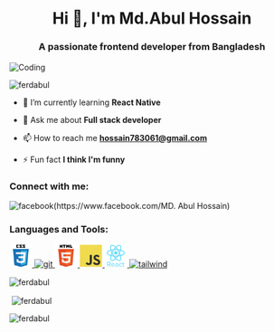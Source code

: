 <!--
![MasterHead](https://1.bp.blogspot.com/-7A4WynwLsMw/XbBpCXG8fHI/AAAAAAAAMt4/uOa1bpLskYgrwGbllhSu2SDj_Mig8SXJQCLcBGAsYHQ/s1600/2000_600px.gif)
-->
<h1 align="center">Hi 👋, I'm Md.Abul Hossain</h1>
<h3 align="center">A passionate frontend developer from Bangladesh</h3>
<img align="center" alt="Coding" width="400" src="https://camo.githubusercontent.com/2366b34bb903c09617990fb5fff4622f3e941349e846ddb7e73df872a9d21233/68747470733a2f2f63646e2e6472696262626c652e636f6d2f75736572732f3733303730332f73637265656e73686f74732f363538313234332f6176656e746f2e676966">
<p align="left"> <img src="https://komarev.com/ghpvc/?username=ferdabul&label=Profile%20views&color=0e75b6&style=flat" alt="ferdabul" /> </p>

<p align="left"> 
 <!--<a href="https://github.com/ryo-ma/github-profile-trophy">
 <img src="https://github-profile-trophy.vercel.app/?username=ferdabul" alt="ferdabul" /></a> -->
 </p>
<!-- x-->

- 🌱 I’m currently learning **React Native**

- 💬 Ask me about **Full stack developer**

- 📫 How to reach me **hossain783061@gmail.com**

- ⚡ Fun fact **I think I'm funny**

<h3 align="left">Connect with me:</h3>
<p align="left">
<img src='https://cdn.jsdelivr.net/npm/simple-icons@3.0.1/icons/facebook.svg' alt='facebook' height='40'>(https://www.facebook.com/MD. Abul Hossain)  
</p>

<h3 align="left">Languages and Tools:</h3>
<p align="left"> <a href="https://www.w3schools.com/css/" target="_blank" rel="noreferrer"> <img src="https://raw.githubusercontent.com/devicons/devicon/master/icons/css3/css3-original-wordmark.svg" alt="css3" width="40" height="40"/> </a> <a href="https://git-scm.com/" target="_blank" rel="noreferrer"> <img src="https://www.vectorlogo.zone/logos/git-scm/git-scm-icon.svg" alt="git" width="40" height="40"/> </a> <a href="https://www.w3.org/html/" target="_blank" rel="noreferrer"> <img src="https://raw.githubusercontent.com/devicons/devicon/master/icons/html5/html5-original-wordmark.svg" alt="html5" width="40" height="40"/> </a> <a href="https://developer.mozilla.org/en-US/docs/Web/JavaScript" target="_blank" rel="noreferrer"> <img src="https://raw.githubusercontent.com/devicons/devicon/master/icons/javascript/javascript-original.svg" alt="javascript" width="40" height="40"/> </a> <a href="https://reactjs.org/" target="_blank" rel="noreferrer"> <img src="https://raw.githubusercontent.com/devicons/devicon/master/icons/react/react-original-wordmark.svg" alt="react" width="40" height="40"/> </a> <a href="https://tailwindcss.com/" target="_blank" rel="noreferrer"> <img src="https://www.vectorlogo.zone/logos/tailwindcss/tailwindcss-icon.svg" alt="tailwind" width="40" height="40"/> </a> </p>

<p><img align="center" src="https://github-readme-stats.vercel.app/api/top-langs?username=ferdabul&show_icons=true&locale=en&layout=compact" alt="ferdabul" /></p>

<p>&nbsp;<img align="center" src="https://github-readme-stats.vercel.app/api?username=ferdabul&show_icons=true&locale=en" alt="ferdabul" /></p>

<p><img align="left" src="https://github-readme-streak-stats.herokuapp.com/?user=ferdabul&" alt="ferdabul" /></p>
